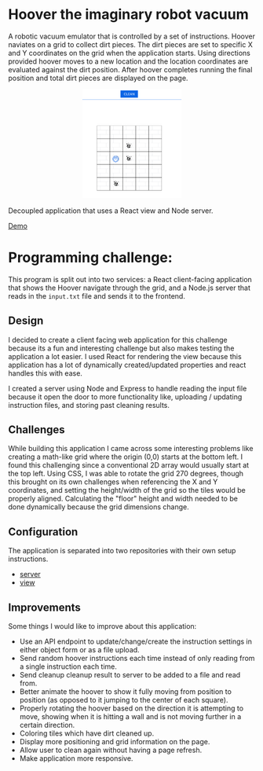 # Hoover the imaginary robot vacuum
A robotic vacuum emulator that is controlled by a set of instructions. Hoover naviates on a grid to collect dirt pieces. The dirt pieces are set to specific X and Y coordinates on the grid when the application starts. Using directions provided hoover moves to a new location and the location coordinates are evaluated against the dirt position. After hoover completes running the final position and total dirt pieces are displayed on the page.

<div align="center">
    <img src="view/hoover.gif" alt="screenshot of application" width="40%">
</div>

Decoupled application that uses a React view and Node server. 

[Demo](https://hoover-demo.herokuapp.com/)

# Programming challenge:
This program is split out into two services: a React client-facing application that shows the Hoover navigate through the grid, and a Node.js server that reads in the `input.txt` file and sends it to the frontend.

## Design
I decided to create a client facing web application for this challenge because its a fun and interesting challenge but also makes testing the application a lot easier. I used React for rendering the view because this application has a lot of dynamically created/updated properties and react handles this with ease.

I created a server using Node and Express to handle reading the input file because it open the door to more functionality like, uploading / updating instruction files, and storing past cleaning results.

## Challenges
While building this application I came across some interesting problems like creating a math-like grid where the origin (0,0) starts at the bottom left. I found this challenging since a conventional 2D array would usually start at the top left. Using CSS, I was able to rotate the grid 270 degrees, though this brought on its own challenges when referencing the X and Y coordinates, and setting the height/width of the grid so the tiles would be properly aligned. Calculating the "floor" height and width needed to be done dynamically because the grid dimensions change.

## Configuration
The application is separated into two repositories with their own setup instructions.
* [server](https://github.com/AmberLBurroughs/hoover/tree/master/server)
* [view](https://github.com/AmberLBurroughs/hoover/tree/master/view)

## Improvements
Some things I would like to improve about this application:
* Use an API endpoint to update/change/create the instruction settings in either object form or as a file upload.
* Send random hoover instructions each time instead of only reading from a single instruction each time.
* Send cleanup cleanup result to server to be added to a file and read from.
* Better animate the hoover to show it fully moving from position to position (as opposed to it jumping to the center of each square).
* Properly rotating the hoover based on the direction it is attempting to move, showing when it is hitting a wall and is not moving further in a certain direction.
* Coloring tiles which have dirt cleaned up.
* Display more positioning and grid information on the page.
* Allow user to clean again without having a page refresh.
* Make application more responsive.

